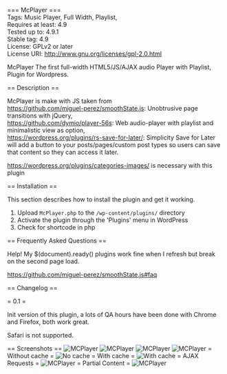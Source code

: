 === McPlayer ===</br>
Tags: Music Player, Full Width, Playlist,</br>
Requires at least: 4.9</br>
Tested up to: 4.9.1</br>
Stable tag: 4.9</br>
License: GPLv2 or later</br>
License URI: http://www.gnu.org/licenses/gpl-2.0.html</br>

McPlayer The first full-width HTML5/JS/AJAX audio Player with Playlist, Plugin for Wordpress.</br>

== Description ==</br>

McPlayer is make with JS taken from</br>
https://github.com/miguel-perez/smoothState.js: Unobtrusive page transitions with jQuery,</br>
https://github.com/dymio/player-56s: Web audio-player with playlist and minimalistic view as option,</br>
https://wordpress.org/plugins/rs-save-for-later/: Simplicity Save for Later will add a button to your posts/pages/custom post types so users can save that content so they can access it later.</br>

https://wordpress.org/plugins/categories-images/ is necessary with this plugin</br>

== Installation ==

This section describes how to install the plugin and get it working.

1. Upload `McPlayer.php` to the `/wp-content/plugins/` directory
2. Activate the plugin through the 'Plugins' menu in WordPress
3. Check for shortcode in php

== Frequently Asked Questions ==

Help! My $(document).ready() plugins work fine when I refresh but break on the second page load.

https://github.com/miguel-perez/smoothState.js#faq

== Changelog ==

= 0.1 =

Init version of this plugin, a lots of QA hours have been done with Chrome and Firefox, both work great.

Safari is not supported.

== Screenshots ==
<img style="max-width: 100%;" src="https://img15.hostingpics.net/pics/809953McPlayer1.jpg" alt="MCPlayer" data-canonical-src="https://img15.hostingpics.net/pics/809953McPlayer1.jpg" />
<img style="max-width: 100%;" src="https://img15.hostingpics.net/pics/797972McPlayer2.jpg" alt="MCPlayer" data-canonical-src="https://img15.hostingpics.net/pics/797972McPlayer2.jpg" />
<img style="max-width: 100%;" src="https://img15.hostingpics.net/pics/971888McPlayeradmin2.jpg" alt="MCPlayer" data-canonical-src="https://img15.hostingpics.net/pics/971888McPlayeradmin2.jpg" />
<img style="max-width: 100%;" src="https://img15.hostingpics.net/pics/499681McPlayeradmin1.jpg" alt="MCPlayer" data-canonical-src="https://img15.hostingpics.net/pics/499681McPlayeradmin1.jpg" />
= Without cache =
<img style="max-width: 100%;" src="https://img15.hostingpics.net/pics/608363waterfall.gif" alt="No cache" data-canonical-src="https://img15.hostingpics.net/pics/608363waterfall.gif" />
= With cache =
<img style="max-width: 100%;" src="https://img15.hostingpics.net/pics/713595waterfall2.gif" alt="With cache" data-canonical-src="https://img15.hostingpics.net/pics/713595waterfall2.gif" />
= AJAX Requests =
<img style="max-width: 100%;" src="https://img15.hostingpics.net/pics/323462console.png" alt="MCPlayer" data-canonical-src="https://img15.hostingpics.net/pics/323462console.png" />
= Partial Content =
<img style="max-width: 100%;" src="https://img15.hostingpics.net/pics/878297console2.png" alt="MCPlayer" data-canonical-src="https://img15.hostingpics.net/pics/878297console2.png" />
